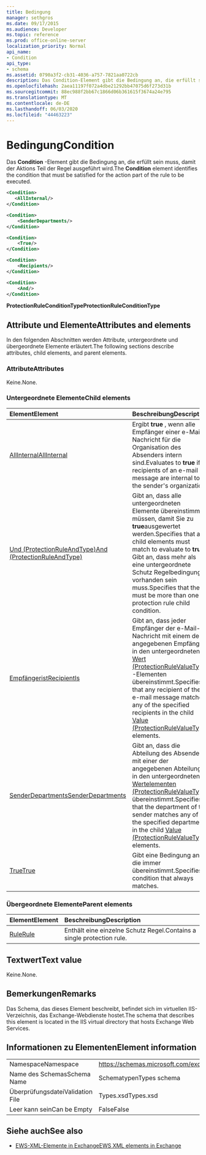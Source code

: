 ```yaml
---
title: Bedingung
manager: sethgros
ms.date: 09/17/2015
ms.audience: Developer
ms.topic: reference
ms.prod: office-online-server
localization_priority: Normal
api_name:
- Condition
api_type:
- schema
ms.assetid: 0790a3f2-cb31-4036-a757-7821aa0722cb
description: Das Condition-Element gibt die Bedingung an, die erfüllt sein muss, damit der Aktions Teil der Regel ausgeführt wird.
ms.openlocfilehash: 2aea11197f072a4dbe21292bb47075d6f273d31b
ms.sourcegitcommit: 88ec988f2bb67c1866d06b361615f3674a24e795
ms.translationtype: MT
ms.contentlocale: de-DE
ms.lasthandoff: 06/03/2020
ms.locfileid: "44463223"
---
```

# <a name="condition"></a><span data-ttu-id="441ed-103">Bedingung</span><span class="sxs-lookup"><span data-stu-id="441ed-103">Condition</span></span>

<span data-ttu-id="441ed-104">Das **Condition** -Element gibt die Bedingung an, die erfüllt sein muss, damit der Aktions Teil der Regel ausgeführt wird.</span><span class="sxs-lookup"><span data-stu-id="441ed-104">The **Condition** element identifies the condition that must be satisfied for the action part of the rule to be executed.</span></span> 
  
```xml
<Condition>
   <AllInternal/>
</Condition>
```

```xml
<Condition> 
    <SenderDepartments/> 
</Condition>
```

```xml
<Condition> 
    <True/> 
</Condition>
```

```xml
<Condition> 
    <Recipients/> 
</Condition>
```

```xml
<Condition> 
    <And/> 
</Condition>
```

<span data-ttu-id="441ed-105">**ProtectionRuleConditionType**</span><span class="sxs-lookup"><span data-stu-id="441ed-105">**ProtectionRuleConditionType**</span></span>

## <a name="attributes-and-elements"></a><span data-ttu-id="441ed-106">Attribute und Elemente</span><span class="sxs-lookup"><span data-stu-id="441ed-106">Attributes and elements</span></span>

<span data-ttu-id="441ed-107">In den folgenden Abschnitten werden Attribute, untergeordnete und übergeordnete Elemente erläutert.</span><span class="sxs-lookup"><span data-stu-id="441ed-107">The following sections describe attributes, child elements, and parent elements.</span></span>
  
### <a name="attributes"></a><span data-ttu-id="441ed-108">Attribute</span><span class="sxs-lookup"><span data-stu-id="441ed-108">Attributes</span></span>

<span data-ttu-id="441ed-109">Keine.</span><span class="sxs-lookup"><span data-stu-id="441ed-109">None.</span></span>
  
### <a name="child-elements"></a><span data-ttu-id="441ed-110">Untergeordnete Elemente</span><span class="sxs-lookup"><span data-stu-id="441ed-110">Child elements</span></span>

|<span data-ttu-id="441ed-111">**Element**</span><span class="sxs-lookup"><span data-stu-id="441ed-111">**Element**</span></span>|<span data-ttu-id="441ed-112">**Beschreibung**</span><span class="sxs-lookup"><span data-stu-id="441ed-112">**Description**</span></span>|
|:-----|:-----|
|[<span data-ttu-id="441ed-113">AllInternal</span><span class="sxs-lookup"><span data-stu-id="441ed-113">AllInternal</span></span>](allinternal.md) <br/> |<span data-ttu-id="441ed-114">Ergibt **true** , wenn alle Empfänger einer e-Mail-Nachricht für die Organisation des Absenders intern sind.</span><span class="sxs-lookup"><span data-stu-id="441ed-114">Evaluates to **true** if all recipients of an e-mail message are internal to the sender's organization.</span></span>  <br/> |
|[<span data-ttu-id="441ed-115">Und (ProtectionRuleAndType)</span><span class="sxs-lookup"><span data-stu-id="441ed-115">And (ProtectionRuleAndType)</span></span>](and-protectionruleandtype.md) <br/> |<span data-ttu-id="441ed-116">Gibt an, dass alle untergeordneten Elemente übereinstimmen müssen, damit Sie zu **true**ausgewertet werden.</span><span class="sxs-lookup"><span data-stu-id="441ed-116">Specifies that all child elements must match to evaluate to **true**.</span></span> <span data-ttu-id="441ed-117">Gibt an, dass mehr als eine untergeordnete Schutz Regelbedingung vorhanden sein muss.</span><span class="sxs-lookup"><span data-stu-id="441ed-117">Specifies that there must be more than one protection rule child condition.</span></span>  <br/> |
|[<span data-ttu-id="441ed-118">Empfängerist</span><span class="sxs-lookup"><span data-stu-id="441ed-118">RecipientIs</span></span>](recipientis.md) <br/> |<span data-ttu-id="441ed-119">Gibt an, dass jeder Empfänger der e-Mail-Nachricht mit einem der angegebenen Empfänger in den untergeordneten [Wert (ProtectionRuleValueType)](value-protectionrulevaluetype.md) -Elementen übereinstimmt.</span><span class="sxs-lookup"><span data-stu-id="441ed-119">Specifies that any recipient of the e-mail message matches any of the specified recipients in the child [Value (ProtectionRuleValueType)](value-protectionrulevaluetype.md) elements.</span></span>  <br/> |
|[<span data-ttu-id="441ed-120">SenderDepartments</span><span class="sxs-lookup"><span data-stu-id="441ed-120">SenderDepartments</span></span>](senderdepartments.md) <br/> |<span data-ttu-id="441ed-121">Gibt an, dass die Abteilung des Absenders mit einer der angegebenen Abteilungen in den untergeordneten [Wertelementen (ProtectionRuleValueType)](value-protectionrulevaluetype.md) übereinstimmt.</span><span class="sxs-lookup"><span data-stu-id="441ed-121">Specifies that the department of the sender matches any of the specified departments in the child [Value (ProtectionRuleValueType)](value-protectionrulevaluetype.md) elements.</span></span>  <br/> |
|[<span data-ttu-id="441ed-122">True</span><span class="sxs-lookup"><span data-stu-id="441ed-122">True</span></span>](true.md) <br/> |<span data-ttu-id="441ed-123">Gibt eine Bedingung an, die immer übereinstimmt.</span><span class="sxs-lookup"><span data-stu-id="441ed-123">Specifies a condition that always matches.</span></span>  <br/> |
   
### <a name="parent-elements"></a><span data-ttu-id="441ed-124">Übergeordnete Elemente</span><span class="sxs-lookup"><span data-stu-id="441ed-124">Parent elements</span></span>

|<span data-ttu-id="441ed-125">**Element**</span><span class="sxs-lookup"><span data-stu-id="441ed-125">**Element**</span></span>|<span data-ttu-id="441ed-126">**Beschreibung**</span><span class="sxs-lookup"><span data-stu-id="441ed-126">**Description**</span></span>|
|:-----|:-----|
|[<span data-ttu-id="441ed-127">Rule</span><span class="sxs-lookup"><span data-stu-id="441ed-127">Rule</span></span>](rule.md) <br/> |<span data-ttu-id="441ed-128">Enthält eine einzelne Schutz Regel.</span><span class="sxs-lookup"><span data-stu-id="441ed-128">Contains a single protection rule.</span></span>  <br/> |
   
## <a name="text-value"></a><span data-ttu-id="441ed-129">Textwert</span><span class="sxs-lookup"><span data-stu-id="441ed-129">Text value</span></span>

<span data-ttu-id="441ed-130">Keine.</span><span class="sxs-lookup"><span data-stu-id="441ed-130">None.</span></span>
  
## <a name="remarks"></a><span data-ttu-id="441ed-131">Bemerkungen</span><span class="sxs-lookup"><span data-stu-id="441ed-131">Remarks</span></span>

<span data-ttu-id="441ed-132">Das Schema, das dieses Element beschreibt, befindet sich im virtuellen IIS-Verzeichnis, das Exchange-Webdienste hostet.</span><span class="sxs-lookup"><span data-stu-id="441ed-132">The schema that describes this element is located in the IIS virtual directory that hosts Exchange Web Services.</span></span>
  
## <a name="element-information"></a><span data-ttu-id="441ed-133">Informationen zu Elementen</span><span class="sxs-lookup"><span data-stu-id="441ed-133">Element information</span></span>

|||
|:-----|:-----|
|<span data-ttu-id="441ed-134">Namespace</span><span class="sxs-lookup"><span data-stu-id="441ed-134">Namespace</span></span>  <br/> |https://schemas.microsoft.com/exchange/services/2006/types  <br/> |
|<span data-ttu-id="441ed-135">Name des Schemas</span><span class="sxs-lookup"><span data-stu-id="441ed-135">Schema Name</span></span>  <br/> |<span data-ttu-id="441ed-136">Schematypen</span><span class="sxs-lookup"><span data-stu-id="441ed-136">Types schema</span></span>  <br/> |
|<span data-ttu-id="441ed-137">Überprüfungsdatei</span><span class="sxs-lookup"><span data-stu-id="441ed-137">Validation File</span></span>  <br/> |<span data-ttu-id="441ed-138">Types.xsd</span><span class="sxs-lookup"><span data-stu-id="441ed-138">Types.xsd</span></span>  <br/> |
|<span data-ttu-id="441ed-139">Leer kann sein</span><span class="sxs-lookup"><span data-stu-id="441ed-139">Can be Empty</span></span>  <br/> |<span data-ttu-id="441ed-140">False</span><span class="sxs-lookup"><span data-stu-id="441ed-140">False</span></span>  <br/> |
   
## <a name="see-also"></a><span data-ttu-id="441ed-141">Siehe auch</span><span class="sxs-lookup"><span data-stu-id="441ed-141">See also</span></span>

- [<span data-ttu-id="441ed-142">EWS-XML-Elemente in Exchange</span><span class="sxs-lookup"><span data-stu-id="441ed-142">EWS XML elements in Exchange</span></span>](ews-xml-elements-in-exchange.md)

